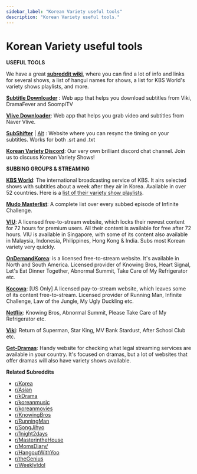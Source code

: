 ```yaml
---
sidebar_label: "Korean Variety useful tools"
description: "Korean Variety useful tools."
---
```


# Korean Variety useful tools

**USEFUL TOOLS**

We have a great [**subreddit wiki**](https://www.reddit.com/r/koreanvariety/wiki/index), where you can find a lot of info and links for several shows, a list of hangul names for shows, a list for KBS World's variety shows playlists, and more.

[**Subtitle Downloader**](http://www.downsub.com/) : Web app that helps you download subtitles from Viki, DramaFever and SoompiTV

[**Vlive Downloader**](http://home.soshistagram.com/naver_v/): Web app that helps you grab video and subtitles from Naver Vlive.

[**SubShifter**](http://subshifter.bitsnbites.eu/) | [Alt](http://www.sync-subtitles.com/) : Website where you can resync the timing on your subtitles. Works for both .srt and .txt

[**Korean Variety Discord**](https://discord.gg/pBRPHEm): Our very own brilliant discord chat channel. Join us to discuss Korean Variety Shows!

**SUBBING GROUPS & STREAMING**

[**KBS World**](http://www.youtube.com/kbsworld): The international broadcasting service of KBS. It airs selected shows with subtitles about a week after they air in Korea. Available in over 52 countries. Here is a [list of their variety show playlists](https://www.reddit.com/r/koreanvariety/wiki/kbs_world_list).

[**Mudo Masterlist**](https://redd.it/513wzf): A complete list over every subbed episode of Infinite Challenge.

[**VIU**](http://www.viu.com/): A licensed free-to-stream website, which locks their newest content for 72 hours for premium users. All their content is available for free after 72 hours. VIU is available in Singapore, with some of its content also available in Malaysia, Indonesia, Philippines, Hong Kong & India. Subs most Korean variety very quickly.

[**OnDemandKorea**](http://www.ondemandkorea.com/variety): is a licensed free-to-stream website. It's available in North and South America. Licensed provider of Knowing Bros, Heart Signal, Let's Eat Dinner Together, Abnormal Summit, Take Care of My Refrigerator etc.

[**Kocowa**](https://www.kocowa.com/catalog/Variety): [US Only] A licensed pay-to-stream website, which leaves some of its content free-to-stream. Licensed provider of Running Man, Infinite Challenge, Law of the Jungle, My Ugly Duckling etc.

[**Netflix**](https://www.netflix.com/): Knowing Bros, Abnormal Summit, Please Take Care of My Refrigerator etc.

[**Viki**](http://www.viki.com/): Return of Superman, Star King, MV Bank Stardust, After School Club etc.

[**Get-Dramas**](http://get-dramas.com/): Handy website for checking what legal streaming services are available in your country. It's focused on dramas, but a lot of websites that offer dramas will also have variety shows available.

**Related Subreddits**

*   [r/Korea](/r/Korea)
*   [r/Asian](/r/Asian)
*   [r/kDrama](/r/kDrama)
*   [r/koreanmusic](/r/koreanmusic)
*   [r/koreanmovies](/r/koreanmovies)
*   [r/KnowingBros](/r/KnowingBros)
*   [r/RunningMan](/r/RunningMan)
*   [r/SongJihyo](/r/SongJihyo)
*   [r/1night2days](/r/1night2days)
*   [r/MasterintheHouse](/r/MasterintheHouse)
*   [r/MomsDiary/](/r/MomsDiary/)
*   [r/HangoutWithYoo](/r/HangoutWithYoo)
*   [r/theGenius](/r/theGenius)
*   [r/WeeklyIdol](/r/WeeklyIdol)
